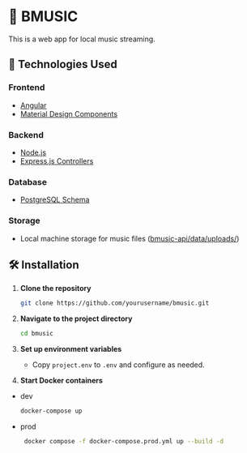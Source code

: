 # 🎵 BMUSIC

This is a web app for local music streaming.

## 🚀 Technologies Used

### **Frontend**

- [Angular](bmusic-ui/)
- [Material Design Components](bmusic-ui/src/app/navbar/navbar.component.ts)

### **Backend**

- [Node.js](bmusic-api/main.js)
- [Express.js Controllers](bmusic-api/services/uploadController.js)

### **Database**

- [PostgreSQL Schema](database/V1___initial_schema.sql)

### **Storage**

- Local machine storage for music files ([bmusic-api/data/uploads/](bmusic-api/data/uploads/))

## 🛠️ Installation

1. **Clone the repository**
   ```sh
   git clone https://github.com/yourusername/bmusic.git
   ```
2. **Navigate to the project directory**
   ```sh
   cd bmusic
   ```
3. **Set up environment variables**

   - Copy `project.env` to `.env` and configure as needed.

4. **Start Docker containers**

- dev
  ```sh
  docker-compose up
  ```
- prod
  ```sh
   docker compose -f docker-compose.prod.yml up --build -d
  ```
